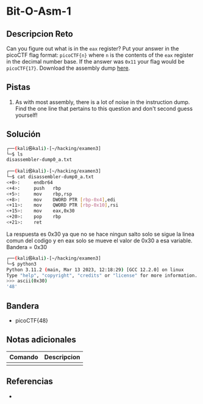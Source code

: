 # Bit-O-Asm-1

## Descripcion Reto
Can you figure out what is in the `eax` register? Put your answer in the picoCTF flag format: `picoCTF{n}` where `n` is the contents of the `eax` register in the decimal number base. If the answer was `0x11` your flag would be `picoCTF{17}`. Download the assembly dump [here](https://artifacts.picoctf.net/c/509/disassembler-dump0_a.txt).

## Pistas
1. As with most assembly, there is a lot of noise in the instruction dump. Find the one line that pertains to this question and don't second guess yourself!

## Solución
```bash
┌──(kali㉿kali)-[~/hacking/examen3]
└─$ ls
disassembler-dump0_a.txt
                                                                                  
┌──(kali㉿kali)-[~/hacking/examen3]
└─$ cat disassembler-dump0_a.txt 
<+0>:     endbr64 
<+4>:     push   rbp
<+5>:     mov    rbp,rsp
<+8>:     mov    DWORD PTR [rbp-0x4],edi
<+11>:    mov    QWORD PTR [rbp-0x10],rsi
<+15>:    mov    eax,0x30
<+20>:    pop    rbp
<+21>:    ret
```

La respuesta es 0x30 ya que no se hace ningun salto solo se sigue la linea comun del codigo y en eax solo se mueve el valor de 0x30 a esa variable.
Bandera = 0x30 

```bash
┌──(kali㉿kali)-[~/hacking/examen3]
└─$ python3
Python 3.11.2 (main, Mar 13 2023, 12:18:29) [GCC 12.2.0] on linux
Type "help", "copyright", "credits" or "license" for more information.
>>> ascii(0x30)
'48'
```

## Bandera
* picoCTF{48}

## Notas adicionales
| Comando | Descripcion |
|---------|-------------|
|  |  |

## Referencias
- []()